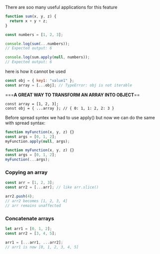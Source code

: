 There are soo many useful applications for this feature

```js 
function sum(x, y, z) {
  return x + y + z;
}

const numbers = [1, 2, 3];

console.log(sum(...numbers));
// Expected output: 6

console.log(sum.apply(null, numbers));
// Expected output: 6

```

here is how it cannot be used

```js
const obj = { key1: "value1" };
const array = [...obj]; // TypeError: obj is not iterable
```

===**A GREAT WAY TO TRANSFORM AN ARRAY INTO OBJECT**==

```JS
const array = [1, 2, 3];
const obj = { ...array }; // { 0: 1, 1: 2, 2: 3 }
```

Before spread syntex we had to use apply() but now we can do the same with spread syntax:

```js
function myFunction(x, y, z) {}
const args = [0, 1, 2];
myFunction.apply(null, args);
```

```js
function myFunction(x, y, z) {}
const args = [0, 1, 2];
myFunction(...args);
```

### Copying an array

```js
const arr = [1, 2, 3];
const arr2 = [...arr]; // like arr.slice()

arr2.push(4);
// arr2 becomes [1, 2, 3, 4]
// arr remains unaffected

```

### Concatenate arrays

```js 
let arr1 = [0, 1, 2];
const arr2 = [3, 4, 5];

arr1 = [...arr1, ...arr2];
// arr1 is now [0, 1, 2, 3, 4, 5]

```

